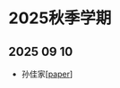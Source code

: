 # 2025秋季学期
## 2025 09 10
 - 孙佳家[[paper](./assets/papers/Federated%20Learning%20with%20Domain%20Shift%20Eraser.pdf)]
